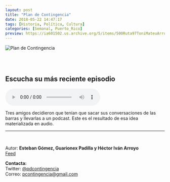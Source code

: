 ```yaml
---
layout: post
title: "Plan de Contingencia"
date: 2018-05-22 14:47:17
tags: [Historia, Política, Cultura]
categories: [Semanal, Puerto_Rico]
preview: https://ia601502.us.archive.org/5/items/500Ruta97ToniMateuArrom/300planContingencia.jpg
---
```


![Plan de Contingencia](https://ia801502.us.archive.org/5/items/500Ruta97ToniMateuArrom/500planContingencia.jpg)

<br/>
<br/>

## Escucha su más reciente episodio

<!--reproductor-feed=https://anchor.fm/s/37f9b00/podcast/rss-->
<!--reproductor-start-->
<audio id="audio" preload="auto" controls="" src="https://anchor.fm/s/37f9b00/podcast/play/1318945/https%3A%2F%2Fd3ctxlq1ktw2nl.cloudfront.net%2Fstaging%2F2018-8-12%2FEp--22--El-sepelio-de-la-G-rgo-8f660716f831d.m4a"></audio>
<!--reproductor-end-->

Tres amigos decidieron que tenían que sacar sus conversaciones de las barras y llevarlas a un podcast. Este es el resultado de esa idea materializada en audio.  

_ _ _

<br>

Autor: **Esteban Gómez, Guarionex Padilla y Héctor Iván Arroyo**  
[Feed](https://anchor.fm/s/37f9b00/podcast/rss)  


**Contacta:**  
Twitter: [@pdcontingencia](https://twitter.com/pdcontingencia)  
Correo: [pcontingencia@gmail.com](mailto:pcontingencia@gmail.com)  
